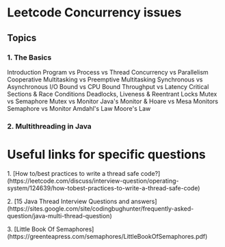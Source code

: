 
# Leetcode Concurrency issues
## Topics
### 1. The Basics
Introduction
Program vs Process vs Thread
Concurrency vs Parallelism
Cooperative Multitasking vs Preemptive Multitasking
Synchronous vs Asynchronous
I/O Bound vs CPU Bound
Throughput vs Latency
Critical Sections & Race Conditions
Deadlocks, Liveness & Reentrant Locks
Mutex vs Semaphore
Mutex vs Monitor
Java's Monitor & Hoare vs Mesa Monitors
Semaphore vs Monitor
Amdahl's Law
Moore's Law

### 2. Multithreading in Java



# Useful links for specific questions
<p>1. [How to/best practices to write a thread safe code?] (https://leetcode.com/discuss/interview-question/operating-system/124639/how-tobest-practices-to-write-a-thread-safe-code)
<p>2. [15 Java Thread Interview Questions and answers] (https://sites.google.com/site/codingbughunter/frequently-asked-question/java-multi-thread-question)
<p>3. [Little Book Of Semaphores] (https://greenteapress.com/semaphores/LittleBookOfSemaphores.pdf)
